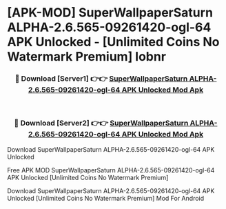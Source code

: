 # [APK-MOD] SuperWallpaperSaturn ALPHA-2.6.565-09261420-ogl-64 APK Unlocked - [Unlimited Coins No Watermark Premium] lobnr



<div align="center">
<h3>🔴 Download [Server1] 👉👉 <a href="https://momento.my/?title=SuperWallpaperSaturn_ALPHA-2.6.565-09261420-ogl-64_APK_Unlocked">SuperWallpaperSaturn ALPHA-2.6.565-09261420-ogl-64 APK Unlocked Mod Apk</a></h3><br>

<h3>🔴 Download [Server2] 👉👉 <a href="https://momento.my/?title=SuperWallpaperSaturn_ALPHA-2.6.565-09261420-ogl-64_APK_Unlocked">SuperWallpaperSaturn ALPHA-2.6.565-09261420-ogl-64 APK Unlocked Mod Apk</a></h3>
</div>



Download SuperWallpaperSaturn ALPHA-2.6.565-09261420-ogl-64 APK Unlocked 

Free APK MOD SuperWallpaperSaturn ALPHA-2.6.565-09261420-ogl-64 APK Unlocked [Unlimited Coins No Watermark Premium]

Download SuperWallpaperSaturn ALPHA-2.6.565-09261420-ogl-64 APK Unlocked [Unlimited Coins No Watermark Premium] Mod For Android
